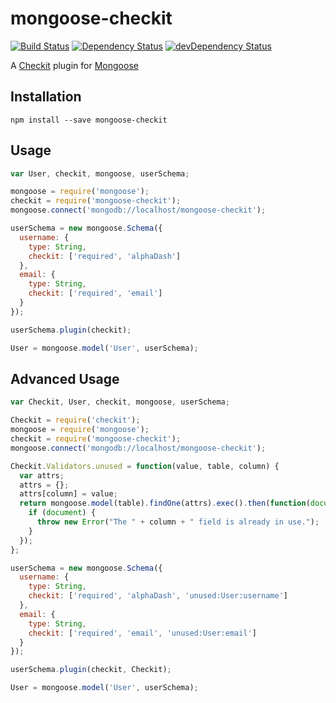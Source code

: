 mongoose-checkit
================

[![Build Status](https://img.shields.io/travis/keifukuda/mongoose-checkit/master.svg)](https://travis-ci.org/keifukuda/mongoose-checkit)
[![Dependency Status](https://david-dm.org/keifukuda/mongoose-checkit.svg?theme=shields.io)](https://david-dm.org/keifukuda/mongoose-checkit)
[![devDependency Status](https://david-dm.org/keifukuda/mongoose-checkit/dev-status.svg?theme=shields.io)](https://david-dm.org/keifukuda/mongoose-checkit#info=devDependencies)

A [Checkit](https://github.com/tgriesser/checkit) plugin for [Mongoose](https://github.com/LearnBoost/mongoose)


Installation
------------

`npm install --save mongoose-checkit`


Usage
-----

```javascript
var User, checkit, mongoose, userSchema;

mongoose = require('mongoose');
checkit = require('mongoose-checkit');
mongoose.connect('mongodb://localhost/mongoose-checkit');

userSchema = new mongoose.Schema({
  username: {
    type: String,
    checkit: ['required', 'alphaDash']
  },
  email: {
    type: String,
    checkit: ['required', 'email']
  }
});

userSchema.plugin(checkit);

User = mongoose.model('User', userSchema);
```


Advanced Usage
--------------

```javascript
var Checkit, User, checkit, mongoose, userSchema;

Checkit = require('checkit');
mongoose = require('mongoose');
checkit = require('mongoose-checkit');
mongoose.connect('mongodb://localhost/mongoose-checkit');

Checkit.Validators.unused = function(value, table, column) {
  var attrs;
  attrs = {};
  attrs[column] = value;
  return mongoose.model(table).findOne(attrs).exec().then(function(document) {
    if (document) {
      throw new Error("The " + column + " field is already in use.");
    }
  });
};

userSchema = new mongoose.Schema({
  username: {
    type: String,
    checkit: ['required', 'alphaDash', 'unused:User:username']
  },
  email: {
    type: String,
    checkit: ['required', 'email', 'unused:User:email']
  }
});

userSchema.plugin(checkit, Checkit);

User = mongoose.model('User', userSchema);
```

